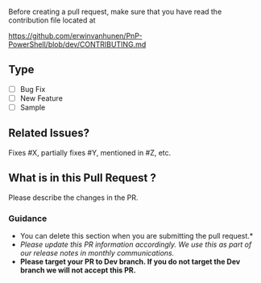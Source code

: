 Before creating a pull request, make sure that you have read the contribution file located at

https://github.com/erwinvanhunen/PnP-PowerShell/blob/dev/CONTRIBUTING.md

## Type ##
- [ ] Bug Fix
- [ ] New Feature
- [ ] Sample

## Related Issues? ##
Fixes #X, partially fixes #Y, mentioned in #Z, etc.

## What is in this Pull Request ? ##
Please describe the changes in the PR. 

### Guidance ###
* You can delete this section when you are submitting the pull request.* 
* *Please update this PR information accordingly. We use this as part of our release notes in monthly communications.*
* **Please target your PR to Dev branch. If you do not target the Dev branch we will not accept this PR.**
